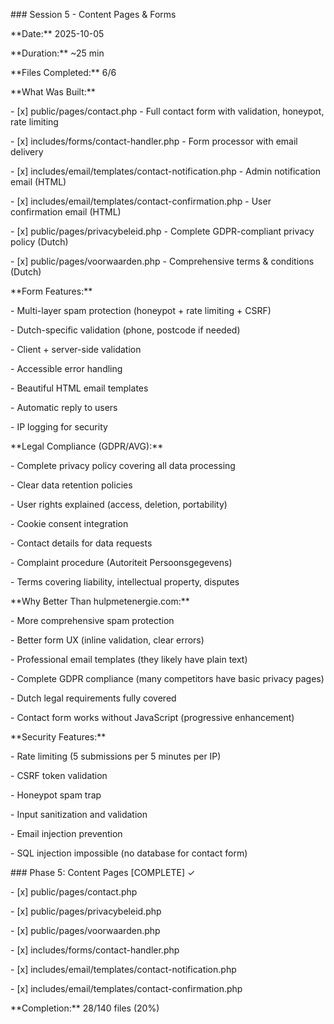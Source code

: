 \### Session 5 - Content Pages \& Forms

\*\*Date:\*\* 2025-10-05

\*\*Duration:\*\* ~25 min

\*\*Files Completed:\*\* 6/6



\*\*What Was Built:\*\*

\- \[x] public/pages/contact.php - Full contact form with validation, honeypot, rate limiting

\- \[x] includes/forms/contact-handler.php - Form processor with email delivery

\- \[x] includes/email/templates/contact-notification.php - Admin notification email (HTML)

\- \[x] includes/email/templates/contact-confirmation.php - User confirmation email (HTML)

\- \[x] public/pages/privacybeleid.php - Complete GDPR-compliant privacy policy (Dutch)

\- \[x] public/pages/voorwaarden.php - Comprehensive terms \& conditions (Dutch)



\*\*Form Features:\*\*

\- Multi-layer spam protection (honeypot + rate limiting + CSRF)

\- Dutch-specific validation (phone, postcode if needed)

\- Client + server-side validation

\- Accessible error handling

\- Beautiful HTML email templates

\- Automatic reply to users

\- IP logging for security



\*\*Legal Compliance (GDPR/AVG):\*\*

\- Complete privacy policy covering all data processing

\- Clear data retention policies

\- User rights explained (access, deletion, portability)

\- Cookie consent integration

\- Contact details for data requests

\- Complaint procedure (Autoriteit Persoonsgegevens)

\- Terms covering liability, intellectual property, disputes



\*\*Why Better Than hulpmetenergie.com:\*\*

\- More comprehensive spam protection

\- Better form UX (inline validation, clear errors)

\- Professional email templates (they likely have plain text)

\- Complete GDPR compliance (many competitors have basic privacy pages)

\- Dutch legal requirements fully covered

\- Contact form works without JavaScript (progressive enhancement)



\*\*Security Features:\*\*

\- Rate limiting (5 submissions per 5 minutes per IP)

\- CSRF token validation

\- Honeypot spam trap

\- Input sanitization and validation

\- Email injection prevention

\- SQL injection impossible (no database for contact form)



\### Phase 5: Content Pages \[COMPLETE] ✓

\- \[x] public/pages/contact.php

\- \[x] public/pages/privacybeleid.php

\- \[x] public/pages/voorwaarden.php

\- \[x] includes/forms/contact-handler.php

\- \[x] includes/email/templates/contact-notification.php

\- \[x] includes/email/templates/contact-confirmation.php



\*\*Completion:\*\* 28/140 files (20%)

